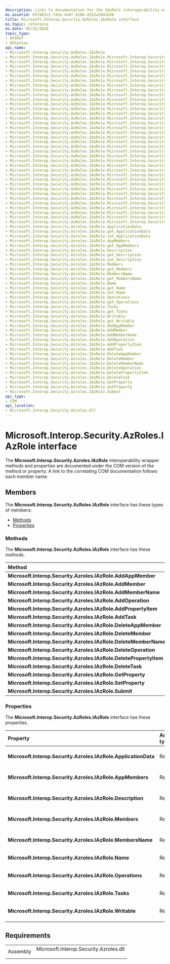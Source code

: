 ```yaml
---
description: Links to documentation for the IAzRole interoperability wrapper methods and properties.
ms.assetid: 657883c2-f43e-4a6f-b18b-d252a2841b36
title: Microsoft.Interop.Security.AzRoles.IAzRole interface
ms.topic: reference
ms.date: 05/31/2018
topic_type: 
- APIRef
- kbSyntax
api_name: 
- Microsoft.Interop.Security.AzRoles.IAzRole
- Microsoft.Interop.Security.AzRoles.IAzRole.Microsoft.Interop.Security.Azroles.IAzRole.AddAppMember
- Microsoft.Interop.Security.AzRoles.IAzRole.Microsoft.Interop.Security.Azroles.IAzRole.AddMember
- Microsoft.Interop.Security.AzRoles.IAzRole.Microsoft.Interop.Security.Azroles.IAzRole.AddMemberName
- Microsoft.Interop.Security.AzRoles.IAzRole.Microsoft.Interop.Security.Azroles.IAzRole.AddOperation
- Microsoft.Interop.Security.AzRoles.IAzRole.Microsoft.Interop.Security.Azroles.IAzRole.AddPropertyItem
- Microsoft.Interop.Security.AzRoles.IAzRole.Microsoft.Interop.Security.Azroles.IAzRole.AddTask
- Microsoft.Interop.Security.AzRoles.IAzRole.Microsoft.Interop.Security.Azroles.IAzRole.DeleteAppMember
- Microsoft.Interop.Security.AzRoles.IAzRole.Microsoft.Interop.Security.Azroles.IAzRole.DeleteMember
- Microsoft.Interop.Security.AzRoles.IAzRole.Microsoft.Interop.Security.Azroles.IAzRole.DeleteMemberName
- Microsoft.Interop.Security.AzRoles.IAzRole.Microsoft.Interop.Security.Azroles.IAzRole.DeleteOperation
- Microsoft.Interop.Security.AzRoles.IAzRole.Microsoft.Interop.Security.Azroles.IAzRole.DeletePropertyItem
- Microsoft.Interop.Security.AzRoles.IAzRole.Microsoft.Interop.Security.Azroles.IAzRole.DeleteTask
- Microsoft.Interop.Security.AzRoles.IAzRole.Microsoft.Interop.Security.Azroles.IAzRole.GetProperty
- Microsoft.Interop.Security.AzRoles.IAzRole.Microsoft.Interop.Security.Azroles.IAzRole.SetProperty
- Microsoft.Interop.Security.AzRoles.IAzRole.Microsoft.Interop.Security.Azroles.IAzRole.Submit
- Microsoft.Interop.Security.AzRoles.IAzRole.Microsoft.Interop.Security.Azroles.IAzRole.ApplicationData
- Microsoft.Interop.Security.AzRoles.IAzRole.Microsoft.Interop.Security.Azroles.IAzRole.get_ApplicationData
- Microsoft.Interop.Security.AzRoles.IAzRole.Microsoft.Interop.Security.Azroles.IAzRole.set_ApplicationData
- Microsoft.Interop.Security.AzRoles.IAzRole.Microsoft.Interop.Security.Azroles.IAzRole.AppMembers
- Microsoft.Interop.Security.AzRoles.IAzRole.Microsoft.Interop.Security.Azroles.IAzRole.get_AppMembers
- Microsoft.Interop.Security.AzRoles.IAzRole.Microsoft.Interop.Security.Azroles.IAzRole.Description
- Microsoft.Interop.Security.AzRoles.IAzRole.Microsoft.Interop.Security.Azroles.IAzRole.get_Description
- Microsoft.Interop.Security.AzRoles.IAzRole.Microsoft.Interop.Security.Azroles.IAzRole.set_Description
- Microsoft.Interop.Security.AzRoles.IAzRole.Microsoft.Interop.Security.Azroles.IAzRole.Members
- Microsoft.Interop.Security.AzRoles.IAzRole.Microsoft.Interop.Security.Azroles.IAzRole.get_Members
- Microsoft.Interop.Security.AzRoles.IAzRole.Microsoft.Interop.Security.Azroles.IAzRole.MembersName
- Microsoft.Interop.Security.AzRoles.IAzRole.Microsoft.Interop.Security.Azroles.IAzRole.get_MembersName
- Microsoft.Interop.Security.AzRoles.IAzRole.Microsoft.Interop.Security.Azroles.IAzRole.Name
- Microsoft.Interop.Security.AzRoles.IAzRole.Microsoft.Interop.Security.Azroles.IAzRole.get_Name
- Microsoft.Interop.Security.AzRoles.IAzRole.Microsoft.Interop.Security.Azroles.IAzRole.set_Name
- Microsoft.Interop.Security.AzRoles.IAzRole.Microsoft.Interop.Security.Azroles.IAzRole.Operations
- Microsoft.Interop.Security.AzRoles.IAzRole.Microsoft.Interop.Security.Azroles.IAzRole.get_Operations
- Microsoft.Interop.Security.AzRoles.IAzRole.Microsoft.Interop.Security.Azroles.IAzRole.Tasks
- Microsoft.Interop.Security.AzRoles.IAzRole.Microsoft.Interop.Security.Azroles.IAzRole.get_Tasks
- Microsoft.Interop.Security.AzRoles.IAzRole.Microsoft.Interop.Security.Azroles.IAzRole.Writable
- Microsoft.Interop.Security.AzRoles.IAzRole.Microsoft.Interop.Security.Azroles.IAzRole.get_Writable
- Microsoft.Interop.Security.Azroles.IAzRole.ApplicationData
- Microsoft.Interop.Security.Azroles.IAzRole.get_ApplicationData
- Microsoft.Interop.Security.Azroles.IAzRole.set_ApplicationData
- Microsoft.Interop.Security.Azroles.IAzRole.AppMembers
- Microsoft.Interop.Security.Azroles.IAzRole.get_AppMembers
- Microsoft.Interop.Security.Azroles.IAzRole.Description
- Microsoft.Interop.Security.Azroles.IAzRole.get_Description
- Microsoft.Interop.Security.Azroles.IAzRole.set_Description
- Microsoft.Interop.Security.Azroles.IAzRole.Members
- Microsoft.Interop.Security.Azroles.IAzRole.get_Members
- Microsoft.Interop.Security.Azroles.IAzRole.MembersName
- Microsoft.Interop.Security.Azroles.IAzRole.get_MembersName
- Microsoft.Interop.Security.Azroles.IAzRole.Name
- Microsoft.Interop.Security.Azroles.IAzRole.get_Name
- Microsoft.Interop.Security.Azroles.IAzRole.set_Name
- Microsoft.Interop.Security.Azroles.IAzRole.Operations
- Microsoft.Interop.Security.Azroles.IAzRole.get_Operations
- Microsoft.Interop.Security.Azroles.IAzRole.Tasks
- Microsoft.Interop.Security.Azroles.IAzRole.get_Tasks
- Microsoft.Interop.Security.Azroles.IAzRole.Writable
- Microsoft.Interop.Security.Azroles.IAzRole.get_Writable
- Microsoft.Interop.Security.Azroles.IAzRole.AddAppMember
- Microsoft.Interop.Security.Azroles.IAzRole.AddMember
- Microsoft.Interop.Security.Azroles.IAzRole.AddMemberName
- Microsoft.Interop.Security.Azroles.IAzRole.AddOperation
- Microsoft.Interop.Security.Azroles.IAzRole.AddPropertyItem
- Microsoft.Interop.Security.Azroles.IAzRole.AddTask
- Microsoft.Interop.Security.Azroles.IAzRole.DeleteAppMember
- Microsoft.Interop.Security.Azroles.IAzRole.DeleteMember
- Microsoft.Interop.Security.Azroles.IAzRole.DeleteMemberName
- Microsoft.Interop.Security.Azroles.IAzRole.DeleteOperation
- Microsoft.Interop.Security.Azroles.IAzRole.DeletePropertyItem
- Microsoft.Interop.Security.Azroles.IAzRole.DeleteTask
- Microsoft.Interop.Security.Azroles.IAzRole.GetProperty
- Microsoft.Interop.Security.Azroles.IAzRole.SetProperty
- Microsoft.Interop.Security.Azroles.IAzRole.Submit
api_type: 
- COM
api_location: 
- Microsoft.Interop.Security.Azroles.dll
---
```


# Microsoft.Interop.Security.AzRoles.IAzRole interface

The **Microsoft.Interop.Security.Azroles.IAzRole** interoperability wrapper methods and properties are documented under the COM version of the method or property. A link to the correlating COM documentation follows each member name.

## Members

The **Microsoft.Interop.Security.AzRoles.IAzRole** interface has these types of members:

-   [Methods](#methods)
-   [Properties](#properties)

### Methods

The **Microsoft.Interop.Security.AzRoles.IAzRole** interface has these methods.



| Method                                                            | Description                                                                  |
|:------------------------------------------------------------------|:-----------------------------------------------------------------------------|
| **Microsoft.Interop.Security.Azroles.IAzRole.AddAppMember**       | [**IAzRole::AddAppMember**](/windows/desktop/api/Azroles/nf-azroles-iazrole-addappmember)<br/>             |
| **Microsoft.Interop.Security.Azroles.IAzRole.AddMember**          | [**IAzRole::AddMember**](/windows/desktop/api/Azroles/nf-azroles-iazrole-addmember)<br/>                   |
| **Microsoft.Interop.Security.Azroles.IAzRole.AddMemberName**      | [**IAzRole::AddMemberName**](/windows/desktop/api/Azroles/nf-azroles-iazrole-addmembername)<br/>           |
| **Microsoft.Interop.Security.Azroles.IAzRole.AddOperation**       | [**IAzRole::AddOperation**](/windows/desktop/api/Azroles/nf-azroles-iazrole-addoperation)<br/>             |
| **Microsoft.Interop.Security.Azroles.IAzRole.AddPropertyItem**    | [**IAzRole::AddPropertyItem**](/windows/desktop/api/Azroles/nf-azroles-iazrole-addpropertyitem)<br/>       |
| **Microsoft.Interop.Security.Azroles.IAzRole.AddTask**            | [**IAzRole::AddTask**](/windows/desktop/api/Azroles/nf-azroles-iazrole-addtask)<br/>                       |
| **Microsoft.Interop.Security.Azroles.IAzRole.DeleteAppMember**    | [**IAzRole::DeleteAppMember**](/windows/desktop/api/Azroles/nf-azroles-iazrole-deleteappmember)<br/>       |
| **Microsoft.Interop.Security.Azroles.IAzRole.DeleteMember**       | [**IAzRole::DeleteMember**](/windows/desktop/api/Azroles/nf-azroles-iazrole-deletemember)<br/>             |
| **Microsoft.Interop.Security.Azroles.IAzRole.DeleteMemberName**   | [**IAzRole::DeleteMemberName**](/windows/desktop/api/Azroles/nf-azroles-iazrole-deletemembername)<br/>     |
| **Microsoft.Interop.Security.Azroles.IAzRole.DeleteOperation**    | [**IAzRole::DeleteOperation**](/windows/desktop/api/Azroles/nf-azroles-iazrole-deleteoperation)<br/>       |
| **Microsoft.Interop.Security.Azroles.IAzRole.DeletePropertyItem** | [**IAzRole::DeletePropertyItem**](/windows/desktop/api/Azroles/nf-azroles-iazrole-deletepropertyitem)<br/> |
| **Microsoft.Interop.Security.Azroles.IAzRole.DeleteTask**         | [**IAzRole::DeleteTask**](/windows/desktop/api/Azroles/nf-azroles-iazrole-deletetask)<br/>                 |
| **Microsoft.Interop.Security.Azroles.IAzRole.GetProperty**        | [**IAzRole::GetProperty**](/windows/desktop/api/Azroles/nf-azroles-iazrole-getproperty)<br/>               |
| **Microsoft.Interop.Security.Azroles.IAzRole.SetProperty**        | [**IAzRole::SetProperty**](/windows/desktop/api/Azroles/nf-azroles-iazrole-setproperty)<br/>               |
| **Microsoft.Interop.Security.Azroles.IAzRole.Submit**             | [**IAzRole::Submit**](/windows/desktop/api/Azroles/nf-azroles-iazrole-submit)<br/>                         |



 

### Properties

The **Microsoft.Interop.Security.AzRoles.IAzRole** interface has these properties.



| Property                                                                  | Access type           | Description                                                                       |
|:--------------------------------------------------------------------------|:----------------------|:----------------------------------------------------------------------------------|
| **Microsoft.Interop.Security.Azroles.IAzRole.ApplicationData**<br/> | Read/write<br/> | [**ApplicationData Property of IAzRole**](/windows/desktop/api/Azroles/nf-azroles-iazrole-get_applicationdata)<br/> |
| **Microsoft.Interop.Security.Azroles.IAzRole.AppMembers**<br/>      | Read-only<br/>  | [**AppMembers Property of IAzRole**](/windows/desktop/api/Azroles/nf-azroles-iazrole-get_appmembers)<br/>           |
| **Microsoft.Interop.Security.Azroles.IAzRole.Description**<br/>     | Read/write<br/> | [**Description Property of IAzRole**](/windows/desktop/api/Azroles/nf-azroles-iazrole-get_description)<br/>         |
| **Microsoft.Interop.Security.Azroles.IAzRole.Members**<br/>         | Read-only<br/>  | [**Members Property of IAzRole**](/windows/desktop/api/Azroles/nf-azroles-iazrole-get_members)<br/>                 |
| **Microsoft.Interop.Security.Azroles.IAzRole.MembersName**<br/>     | Read-only<br/>  | [**MembersName Property of IAzRole**](/windows/desktop/api/Azroles/nf-azroles-iazrole-get_membersname)<br/>         |
| **Microsoft.Interop.Security.Azroles.IAzRole.Name**<br/>            | Read/write<br/> | [**Name Property of IAzRole**](/windows/desktop/api/Azroles/nf-azroles-iazrole-get_name)<br/>                       |
| **Microsoft.Interop.Security.Azroles.IAzRole.Operations**<br/>      | Read-only<br/>  | [**Operations Property of IAzRole**](/windows/desktop/api/Azroles/nf-azroles-iazrole-get_operations)<br/>           |
| **Microsoft.Interop.Security.Azroles.IAzRole.Tasks**<br/>           | Read-only<br/>  | [**Tasks Property of IAzRole**](/windows/desktop/api/Azroles/nf-azroles-iazrole-get_tasks)<br/>                     |
| **Microsoft.Interop.Security.Azroles.IAzRole.Writable**<br/>        | Read-only<br/>  | [**Writable Property of IAzRole**](/windows/desktop/api/Azroles/nf-azroles-iazrole-get_writable)<br/>               |



 

## Requirements



|                     |                                                                                                                   |
|---------------------|-------------------------------------------------------------------------------------------------------------------|
| Assembly<br/> | <dl> <dt>Microsoft.Interop.Security.Azroles.dll</dt> </dl> |



 

 




